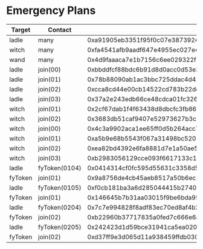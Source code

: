 # Emergency Plans
| Target  | Contact       | Hash                                                               |
| ------- | ------------- | ------------------------------------------------------------------ |
| ladle   | many          | 0xa91905eb3351f95f0c07e3873924894cdb18184a181f5662aa46b4d5f10a8de1 |
| witch   | many          | 0xfa4541afb9aadf647e4955ec027e4cf373536fcfdc9aaf6cc28285b354463b76 |
| wand    | many          | 0x4d9faaaca7e1b7156c6ee029322f8db7e7b5fca0fc748a2b538bac5daf3133af |
| ladle   | join(00)      | 0xbbddfcf88bdc6b91d8d0acc0d53e3659da2f39b42c84e5d6cae3f8bc3fb5e7b6 |
| ladle   | join(01)      | 0x78b88090ab1ac3bbc725ddac4d41df8d1f89ae5bf8156816219145de91cf1d28 |
| ladle   | join(02)      | 0xcca8cd44e00cb14522cd783b22dca9a1b645db77d284f2376df801a0005f23aa |
| ladle   | join(03)      | 0x37a2e243edb66ce48cdca01fc3268ae5c71b016ecc20b51fee9857f3ca22b87e |
| witch   | join(01)      | 0x2cf67dab1f4f63438d8dbcfc3fb8634f8f4842f53b02c31987c09a0f134cc4a8 |
| witch   | join(02)      | 0x3683db51caf9407e52973627b3cabdbb5e3ce11b900dcf83701fb00a3e827bb0 |
| witch   | join(00)      | 0x4c3a9902aca1ee65ff0d5b264acc7e88452a26d1256aefcdef07e2a6b009321f |
| witch   | join(01)      | 0xa5b9e68b5543f067a31498bc520515cd7e58e330edc1a6bcdc842730564a3d4f |
| witch   | join(02)      | 0xea82bd4392e6fa8881d7e1a50ae5d167a1ad58e64b89f2043effd7d32381bba0 |
| witch   | join(03)      | 0xb2983056129cce093f6617133c14f668e129c9b3fad932313715bd54d2feac59 |
| ladle   | fyToken(0104) | 0x0414314cf0fc595d55631c3358d5bb9e0c4a4ac849b7f927e600eb7be2eb0195 |
| fyToken | join(01)      | 0x9a8756de4cb45aeb8517a50b6ec140859840ef99829b78da70f8d2c944e2e268 |
| ladle   | fyToken(0105) | 0xf0cb181ba3a6d285044415b2740ddfbf9f556a8a242b464a32f8666148aa5e75 |
| fyToken | join(01)      | 0x146645b7b31aa03015f9be6bda95999cad06288c1359059c6443e4c88ebab1f2 |
| ladle   | fyToken(0204) | 0x7c7e994828f8adf83ec70ed8af4b269e1da635f3d75a82d75176b6341a297ac9 |
| fyToken | join(02)      | 0xb22960b37717835a0fed7c666e6af2f956d5d4e39c1e4a08cbc6986105626d9c |
| ladle   | fyToken(0205) | 0x242423d1d59bce31941ca5ea020902913a7bae637424bf299e822aacbeaab235 |
| fyToken | join(02)      | 0xd37ff9e3d065d11a938459ffdb030651177d546da21f0949cb16ccc7bb4c6908 |


